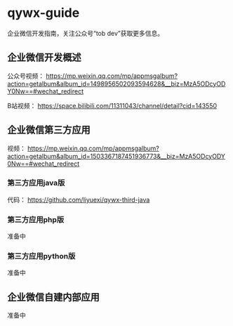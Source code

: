# qywx-guide
企业微信开发指南，关注公众号“tob dev”获取更多信息。
## 企业微信开发概述
公众号视频：
https://mp.weixin.qq.com/mp/appmsgalbum?action=getalbum&album_id=1498956502093594628&__biz=MzA5ODcyODY0Nw==#wechat_redirect

B站视频：
https://space.bilibili.com/11311043/channel/detail?cid=143550

## 企业微信第三方应用
视频：
https://mp.weixin.qq.com/mp/appmsgalbum?action=getalbum&album_id=1503367187451936773&__biz=MzA5ODcyODY0Nw==#wechat_redirect

### 第三方应用java版
代码：
https://github.com/liyuexi/qywx-third-java

### 第三方应用php版
准备中
### 第三方应用python版
准备中

## 企业微信自建内部应用
准备中
